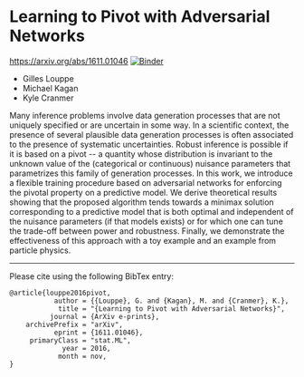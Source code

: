# Learning to Pivot with Adversarial Networks
https://arxiv.org/abs/1611.01046 [![Binder](https://mybinder.org/badge_logo.svg)](https://mybinder.org/v2/gh/glouppe/paper-learning-to-pivot/master?filepath=code%2FToy.ipynb)

* Gilles Louppe
* Michael Kagan
* Kyle Cranmer 

Many inference problems involve data generation processes that are not uniquely specified or are uncertain in some way. In a scientific context, the presence of several plausible data generation processes is often associated to the presence of systematic uncertainties. Robust inference is possible if it is based on a pivot -- a quantity whose distribution is invariant to the unknown value of the (categorical or continuous) nuisance parameters that parametrizes this family of generation processes. In this work, we introduce a flexible training procedure based on adversarial networks for enforcing the pivotal property on a predictive model. We derive theoretical results showing that the proposed algorithm tends towards a minimax solution corresponding to a predictive model that is both optimal and independent of the nuisance parameters (if that models exists) or for which one can tune the trade-off between power and robustness. Finally, we demonstrate the effectiveness of this approach with a toy example and an example from particle physics.

---

Please cite using the following BibTex entry:

```
@article{louppe2016pivot,
           author = {{Louppe}, G. and {Kagan}, M. and {Cranmer}, K.},
            title = "{Learning to Pivot with Adversarial Networks}",
          journal = {ArXiv e-prints},
    archivePrefix = "arXiv",
           eprint = {1611.01046},
     primaryClass = "stat.ML",
             year = 2016,
            month = nov,
}
```
